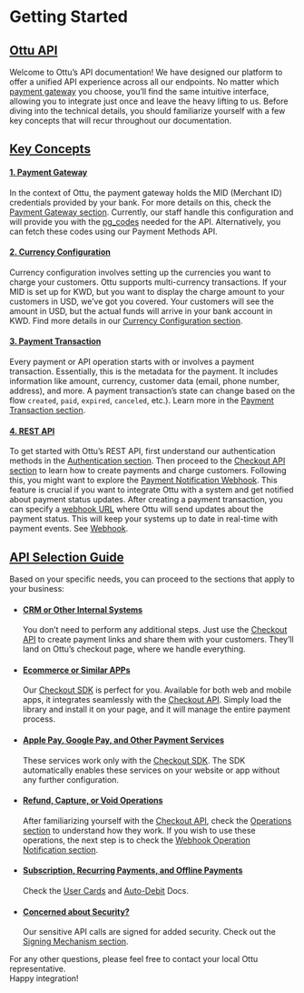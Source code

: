 # Getting Started

## [Ottu API](getting-started.md#ottu-api)

Welcome to Ottu’s API documentation! We have designed our platform to offer a unified API experience across all our endpoints. No matter which [payment gateway](../user-guide/payment-gateway.md) you choose, you’ll find the same intuitive interface, allowing you to integrate just once and leave the heavy lifting to us. Before diving into the technical details, you should familiarize yourself with a few key concepts that will recur throughout our documentation.

## [Key Concepts](getting-started.md#key-concepts)

#### [1. Payment Gateway](getting-started.md#1.-payment-gateway)

In the context of Ottu, the payment gateway holds the MID (Merchant ID) credentials provided by your bank. For more details on this, check the [Payment Gateway section](../user-guide/payment-gateway.md). Currently, our staff handle this configuration and will provide you with the [pg\_codes](checkout-api.md#pg\_codes-array-required) needed for the API. Alternatively, you can fetch these codes using our Payment Methods API.

#### [2. Currency Configuration](getting-started.md#2.-currency-configuration)

Currency configuration involves setting up the currencies you want to charge your customers. Ottu supports multi-currency transactions. If your MID is set up for KWD, but you want to display the charge amount to your customers in USD, we’ve got you covered. Your customers will see the amount in USD, but the actual funds will arrive in your bank account in KWD. Find more details in our [Currency Configuration section](../user-guide/currencies.md#currency-configuration).

#### [3. Payment Transaction](getting-started.md#3.-payment-transaction)

Every payment or API operation starts with or involves a payment transaction. Essentially, this is the metadata for the payment. It includes information like amount, currency, customer data (email, phone number, address), and more. A payment transaction’s state can change based on the flow `created`, `paid`, `expired`, `canceled`, etc.). Learn more in the [Payment Transaction section](../user-guide/payment-tracking.md#payment-transaction).

#### [4. REST API](getting-started.md#4.-rest-api)

To get started with Ottu’s REST API, first understand our authentication methods in the [Authentication section](authentication.md). Then proceed to the [Checkout API section](checkout-api.md) to learn how to create payments and charge customers. Following this, you might want to explore the [Payment Notification Webhook](webhook/payment-notification.md). This feature is crucial if you want to integrate Ottu with a system and get notified about payment status updates. After creating a payment transaction, you can specify a [webhook URL](checkout-api.md#webhook\_url-string-optional) where Ottu will send updates about the payment status. This will keep your systems up to date in real-time with payment events. See [Webhook](webhook/).

## [API Selection Guide](getting-started.md#api-selection-guide)

Based on your specific needs, you can proceed to the sections that apply to your business:

*   #### [CRM or Other Internal Systems](getting-started.md#crm-or-other-internal-systems)

    You don’t need to perform any additional steps. Just use the [Checkout API](checkout-api.md) to create payment links and share them with your customers. They’ll land on Ottu’s checkout page, where we handle everything.
*   #### [Ecommerce or Similar APPs](getting-started.md#ecommerce-or-similar-apps)

    Our [Checkout SDK](checkout-sdk/) is perfect for you. Available for both web and mobile apps, it integrates seamlessly with the [Checkout API](checkout-api.md). Simply load the library and install it on your page, and it will manage the entire payment process.
*   #### [Apple Pay, Google Pay, and Other Payment Services](getting-started.md#apple-pay-google-pay-and-other-payment-services)

    These services work only with the [Checkout SDK](checkout-sdk/). The SDK automatically enables these services on your website or app without any further configuration.
*   #### [Refund, Capture, or Void Operations](getting-started.md#refund-capture-or-void-operations)

    After familiarizing yourself with the [Checkout API](checkout-api.md), check the [Operations section](operations.md) to understand how they work. If you wish to use these operations, the next step is to check the [Webhook Operation Notification section](webhook/operation-notification.md).
*   #### [Subscription, Recurring Payments, and Offline Payments](getting-started.md#subscription-recurring-payments-and-offline-payments)

    Check the [User Cards](user-cards.md) and [Auto-Debit](auto-debit.md) Docs.
*   #### [Concerned about Security?](getting-started.md#concerned-about-security)

    Our sensitive API calls are signed for added security. Check out the [Signing Mechanism section](webhook/signing-mechanism.md).

For any other questions, please feel free to contact your local Ottu representative.\
Happy integration!
